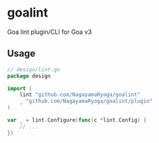 # goalint

Goa lint plugin/CLI for Goa v3

## Usage

```go
// design/lint.go
package design

import (
    lint "github.com/NagayamaRyoga/goalint"
    _ "github.com/NagayamaRyoga/goalint/plugin"
)

var _ = lint.Configure(func(c *lint.Config) {
    // ...
})
```
